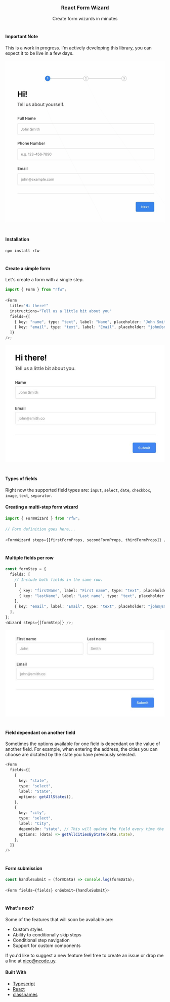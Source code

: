 <h3 align="center">React Form Wizard</h3>
<p align="center">Create form wizards in minutes</p>
<h1></h1>

#### Important Note

This is a work in progress. I'm actively developing this library, you can expect it to be live in a few days.

<p align="center">
  <img src="https://github.com/ngonzalvez/react-form-wizard/blob/main/images/demo.gif" alt="RFW Demo"/>
</p>
<h1></h1>

#### Installation

```sh
npm install rfw
```

<h1></h1>

#### Create a simple form

Let's create a form with a single step.

```typescript
import { Form } from "rfw";

<Form
  title="Hi there!"
  instructions="Tell us a little bit about you"
  fields={[
    { key: "name", type: "text", label: "Name", placeholder: "John Smith" },
    { key: "email", type: "text", label: "Email", placeholder: "john@smith.co" },
  ]}
/>;
```

<p align="center">
  <img src="https://github.com/ngonzalvez/react-form-wizard/blob/main/images/simple-form.png" alt="Simple form"/>
</p>
<h1></h1>

#### Types of fields

Right now the supported field types are: `input`, `select`, `date`, `checkbox`, `image`, `text`, `separator`.

#### Creating a multi-step form wizard

```typescript
import { FormWizard } from "rfw";

// Form definition goes here...

<FormWizard steps={[firstFormProps, secondFormProps, thirdFormProps]} />;
```

<h1></h1>

#### Multiple fields per row

```typescript
const formStep = {
  fields: [
    // Include both fields in the same row.
    [
      { key: "firstName", label: "First name", type: "text", placeholder: "John" },
      { key: "lastName", label: "Last name", type: "text", placeholder: "Smith" },
    ],
    { key: "email", label: "Email", type: "text", placeholder: "john@smith.co" },
  ],
};
<Wizard steps={[formStep]} />;
```

<p align="center">
  <img src="https://github.com/ngonzalvez/react-form-wizard/blob/main/images/multiple-fields-per-row.png" alt="Multiple fields per row"/>
</p>
<h1></h1>

#### Field dependant on another field

Sometimes the options available for one field is dependant on the value of another field. For example, when entering the address, the cities you can choose are dictated by the state you have previously selected.

```typescript
<Form
  fields={[
    {
      key: "state",
      type: "select",
      label: "State",
      options: getAllStates(),
    },
    {
      key: "city",
      type: "select",
      label: "City",
      dependsOn: "state", // This will update the field every time the dependency changes.
      options: (data) => getAllCitiesByState(data.state),
    },
  ]}
/>
```

<h1></h1>

#### Form submission

```typescript
const handleSubmit = (formData) => console.log(formData);

<Form fields={fields} onSubmit={handleSubmit}>
```

<h1></h1>

#### What's next?

Some of the features that will soon be available are:

- Custom styles
- Ability to conditionally skip steps
- Conditional step navigation
- Support for custom components

If you'd like to suggest a new feature feel free to create an issue or drop me a line at nico@ncode.uy.

#### Built With

- [Typescript](https://www.typescriptlang.org)
- [React](https://react.dev)
- [classnames](https://github.com/JedWatson/classnames)
